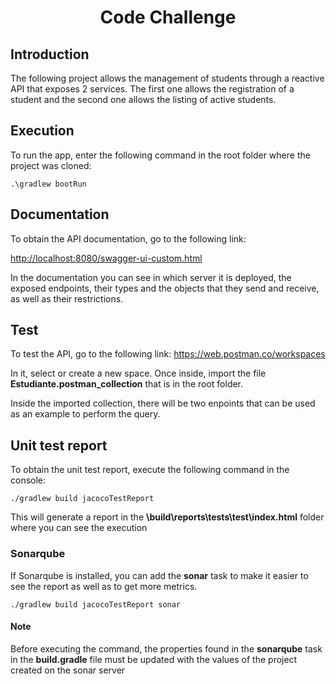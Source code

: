 <h1 align="center">Code Challenge</h1>

## Introduction
The following project allows the management of students through a reactive API that exposes 2 services. The first one allows the registration of a student and the second one allows the listing of active students.

## Execution
To run the app, enter the following command in the root folder where the project was cloned:

```shell
.\gradlew bootRun
```
## Documentation
To obtain the API documentation, go to the following link:

<http://localhost:8080/swagger-ui-custom.html>

In the documentation you can see in which server it is deployed, the exposed endpoints, their types and the objects that they send and receive, as well as their restrictions.

## Test
To test the API, go to the following link: <https://web.postman.co/workspaces>

In it, select or create a new space. Once inside, import the file **Estudiante.postman_collection** that is in the root folder.

Inside the imported collection, there will be two enpoints that can be used as an example to perform the query.

## Unit test report
To obtain the unit test report, execute the following command in the console:

```shell
./gradlew build jacocoTestReport
```
This will generate a report in the **\build\reports\tests\test\index.html** folder where you can see the execution

### Sonarqube
If Sonarqube is installed, you can add the **sonar** task to make it easier to see the report as well as to get more metrics.

```shell
./gradlew build jacocoTestReport sonar
```

#### Note
Before executing the command, the properties found in the **sonarqube** task in the **build.gradle** file must be updated with the values of the project created on the sonar server
